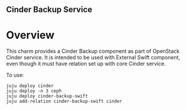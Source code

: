 Cinder Backup Service
-------------------------------

Overview
========

This charm provides a Cinder Backup component as part of OpenStack Cinder service.
It is intended to be used with External Swift component, even though it must
have relation set up with core Cinder service.


To use:

    juju deploy cinder
    juju deploy -n 3 ceph
    juju deploy cinder-backup-swift
    juju add-relation cinder-backup-swift cinder



